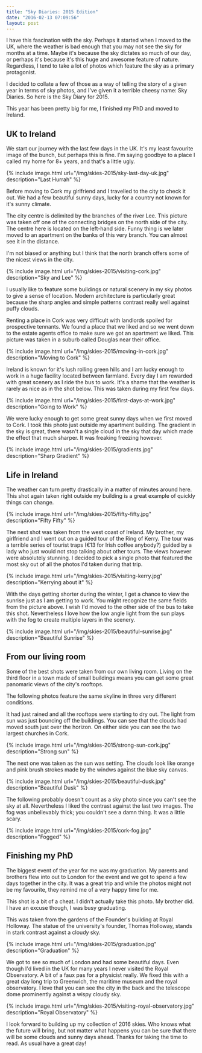 ```yaml
---
title: "Sky Diaries: 2015 Edition"
date: "2016-02-13 07:09:56"
layout: post
---
```


I have this fascination with the sky. Perhaps it started when I moved to the UK, where the weather is bad enough that you may not see the sky for months at a time. Maybe it's because the sky dictates so much of our day, or perhaps it's because it's this huge and awesome feature of nature. Regardless, I tend to take a lot of photos which feature the sky as a primary protagonist. 

I decided to collate a few of those as a way of telling the story of a given year in terms of sky photos, and I've given it a terrible cheesy name: Sky Diaries. So here is the Sky Diary for 2015.

This year has been pretty big for me, I finished my PhD and moved to Ireland.

## UK to Ireland

We start our journey with the last few days in the UK. It's my least favourite image of the bunch, but perhaps this is fine. I'm saying goodbye to a place I called my home for 8+ years, and that's a little ugly.

{% include image.html url="/img/skies-2015/sky-last-day-uk.jpg" description="Last Hurrah" %}

Before moving to Cork my girlfriend and I travelled to the city to check it out. We had a few beautiful sunny days, lucky for a country not known for it's sunny climate.

The city centre is delimited by the branches of the river Lee. This picture was taken off one of the connecting bridges on the north side of the city. The centre here is located on the left-hand side. Funny thing is we later moved to an apartment on the banks of this very branch. You can almost see it in the distance.

I'm not biased or anything but I think that the north branch offers some of the nicest views in the city.

{% include image.html url="/img/skies-2015/visiting-cork.jpg" description="Sky and Lee" %}

I usually like to feature some buildings or natural scenery in my sky photos to give a sense of location. Modern architecture is particularly great because the sharp angles and simple patterns contrast really well against puffy clouds.

Renting a place in Cork was very difficult with landlords spoiled for prospective tennants. We found a place that we liked and so we went down to the estate agents office to make sure we got an apartment we liked. This picture was taken in a suburb called Douglas near their office.

{% include image.html url="/img/skies-2015/moving-in-cork.jpg" description="Moving to Cork" %}

Ireland is known for it's lush rolling green hills and I am lucky enough to work in a huge facility located between farmland. Every day I am rewarded with great scenery as I ride the bus to work. It's a shame that the weather is rarely as nice as in the shot below. This was taken during my first few days.

{% include image.html url="/img/skies-2015/first-days-at-work.jpg" description="Going to Work" %}

We were lucky enough to get some great sunny days when we first moved to Cork. I took this photo just outside my apartment building. The gradient in the sky is great, there wasn't a single cloud in the sky that day which made the effect that much sharper. It was freaking freezing however.

{% include image.html url="/img/skies-2015/gradients.jpg" description="Sharp Gradient" %}

## Life in Ireland

The weather can turn pretty drastically in a matter of minutes around here. This shot again taken right outside my building is a great example of quickly things can change.

{% include image.html url="/img/skies-2015/fifty-fifty.jpg" description="Fifty Fifty" %}

The next shot was taken from the west coast of Ireland. My brother, my girlfriend and I went out on a guided tour of the Ring of Kerry. The tour was a terrible series of tourist traps (€13 for Irish coffee anybody?) guided by a lady who just would not stop talking about other tours. The views however were absolutely stunning. I decided to pick a single photo that featured the most sky out of all the photos I'd taken during that trip.

{% include image.html url="/img/skies-2015/visiting-kerry.jpg" description="Kerrying about it" %}

With the days getting shorter during the winter, I get a chance to view the sunrise just as I am getting to work. You might recognize the same fields from the picture above. I wish I'd moved to the other side of the bus to take this shot. Nevertheless I love how the low angle light from the sun plays with the fog to create multiple layers in the scenery.
 
{% include image.html url="/img/skies-2015/beautiful-sunrise.jpg" description="Beautiful Sunrise" %}

## From our living room

Some of the best shots were taken from our own living room. Living on the third floor in a town made of small buildings means you can get some great panomaric views of the city's rooftops.

The following photos feature the same skyline in three very different conditions.

It had just rained and all the rooftops were starting to dry out. The light from sun was just bouncing off the buildings. You can see that the clouds had moved south just over the horizon. On either side you can see the two largest churches in Cork.

{% include image.html url="/img/skies-2015/strong-sun-cork.jpg" description="Strong sun" %}

The next one was taken as the sun was setting. The clouds look like orange and pink brush strokes made by the windws against the blue sky canvas.

{% include image.html url="/img/skies-2015/beautiful-dusk.jpg" description="Beautiful Dusk" %}

The following probably doesn't count as a sky photo since you can't see the sky at all. Nevertheless I liked the contrast against the last two images. The fog was unbelievably thick; you couldn't see a damn thing. It was a little scary.

{% include image.html url="/img/skies-2015/cork-fog.jpg" description="Fogged" %}

## Finishing my PhD

The biggest event of the year for me was my graduation. My parents and brothers flew into out to London for the event and we got to spend a few days together in the city. It was a great trip and while the photos might not be my favourite, they remind me of a very happy time for me.

This shot is a bit of a cheat. I didn't actually take this photo. My brother did. I have an excuse though, I was busy graduating.

This was taken from the gardens of the Founder's building at Royal Holloway. The statue of the university's founder, Thomas Holloway, stands in stark contrast against a cloudy sky.

{% include image.html url="/img/skies-2015/graduation.jpg" description="Graduation" %}

We got to see so much of London and had some beautiful days. Even though I'd lived in the UK for many years I never visited the Royal Observatory. A bit of a faux pas for a physicist really. We fixed this with a great day long trip to Greenwich, the maritime museum and the royal observatory. I love that you can see the city in the back and the telescope dome prominently against a wispy cloudy sky. 

{% include image.html url="/img/skies-2015/visiting-royal-observatory.jpg" description="Royal Observatory" %}

I look forward to building up my collection of 2016 skies. Who knows what the future will bring, but not matter what happens you can be sure that there will be some clouds and sunny days ahead. Thanks for taking the time to read. As usual have a great day!
